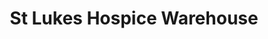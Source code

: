 ---
title: "St Lukes Hospice Warehouse"
url: /basildon/st-lukes-hospice-warehouse/
shop: charity
---